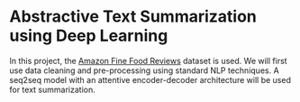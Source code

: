 # Abstractive Text Summarization using Deep Learning

In this project, the [Amazon Fine Food Reviews](https://www.kaggle.com/snap/amazon-fine-food-reviews) dataset is used. We will first use data cleaning and pre-processing using standard NLP techniques. A seq2seq model with an attentive encoder-decoder architecture will be used for text summarization.
